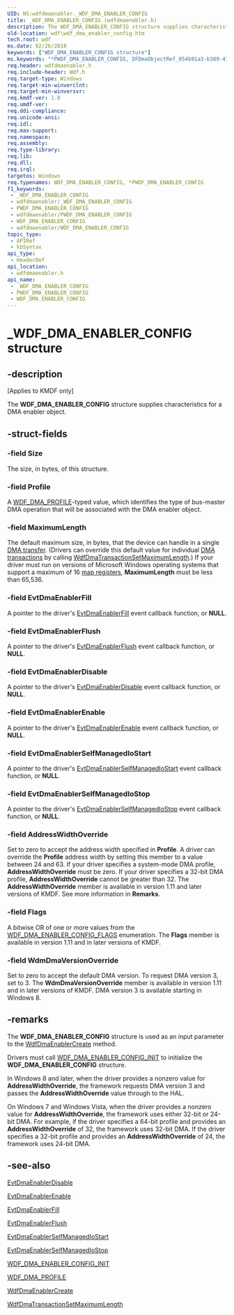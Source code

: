 ```yaml
---
UID: NS:wdfdmaenabler._WDF_DMA_ENABLER_CONFIG
title: _WDF_DMA_ENABLER_CONFIG (wdfdmaenabler.h)
description: The WDF_DMA_ENABLER_CONFIG structure supplies characteristics for a DMA enabler object.
old-location: wdf\wdf_dma_enabler_config.htm
tech.root: wdf
ms.date: 02/26/2018
keywords: ["WDF_DMA_ENABLER_CONFIG structure"]
ms.keywords: "*PWDF_DMA_ENABLER_CONFIG, DFDmaObjectRef_854b91a3-b389-47a9-bc88-d4796025f73e.xml, PWDF_DMA_ENABLER_CONFIG, PWDF_DMA_ENABLER_CONFIG structure pointer, WDF_DMA_ENABLER_CONFIG, WDF_DMA_ENABLER_CONFIG structure, _WDF_DMA_ENABLER_CONFIG, kmdf.wdf_dma_enabler_config, wdf.wdf_dma_enabler_config, wdfdmaenabler/PWDF_DMA_ENABLER_CONFIG, wdfdmaenabler/WDF_DMA_ENABLER_CONFIG"
req.header: wdfdmaenabler.h
req.include-header: Wdf.h
req.target-type: Windows
req.target-min-winverclnt: 
req.target-min-winversvr: 
req.kmdf-ver: 1.0
req.umdf-ver: 
req.ddi-compliance: 
req.unicode-ansi: 
req.idl: 
req.max-support: 
req.namespace: 
req.assembly: 
req.type-library: 
req.lib: 
req.dll: 
req.irql: 
targetos: Windows
req.typenames: WDF_DMA_ENABLER_CONFIG, *PWDF_DMA_ENABLER_CONFIG
f1_keywords:
 - _WDF_DMA_ENABLER_CONFIG
 - wdfdmaenabler/_WDF_DMA_ENABLER_CONFIG
 - PWDF_DMA_ENABLER_CONFIG
 - wdfdmaenabler/PWDF_DMA_ENABLER_CONFIG
 - WDF_DMA_ENABLER_CONFIG
 - wdfdmaenabler/WDF_DMA_ENABLER_CONFIG
topic_type:
 - APIRef
 - kbSyntax
api_type:
 - HeaderDef
api_location:
 - wdfdmaenabler.h
api_name:
 - _WDF_DMA_ENABLER_CONFIG
 - PWDF_DMA_ENABLER_CONFIG
 - WDF_DMA_ENABLER_CONFIG
---
```


# _WDF_DMA_ENABLER_CONFIG structure


## -description

<p class="CCE_Message">[Applies to KMDF only]</p>

The <b>WDF_DMA_ENABLER_CONFIG</b> structure supplies characteristics for a DMA enabler object.

## -struct-fields

### -field Size

The size, in bytes, of this structure.

### -field Profile

A <a href="/windows-hardware/drivers/ddi/wdfdmaenabler/ne-wdfdmaenabler-_wdf_dma_profile">WDF_DMA_PROFILE</a>-typed value, which identifies the type of bus-master DMA operation that will be associated with the DMA enabler object.

### -field MaximumLength

The default maximum size, in bytes, that the device can handle in a single <a href="/windows-hardware/drivers/wdf/dma-transactions-and-dma-transfers">DMA transfer</a>. (Drivers can override this default value for individual <a href="/windows-hardware/drivers/wdf/dma-transactions-and-dma-transfers">DMA transactions</a> by calling <a href="/windows-hardware/drivers/ddi/wdfdmatransaction/nf-wdfdmatransaction-wdfdmatransactionsetmaximumlength">WdfDmaTransactionSetMaximumLength</a>.) If your driver must run on versions of Microsoft Windows operating systems that support a maximum of 16 <a href="/windows-hardware/drivers/kernel/map-registers">map registers</a>, <b>MaximumLength</b> must be less than 65,536.

### -field EvtDmaEnablerFill

A pointer to the driver's <a href="/windows-hardware/drivers/ddi/wdfdmaenabler/nc-wdfdmaenabler-evt_wdf_dma_enabler_fill">EvtDmaEnablerFill</a> event callback function, or <b>NULL</b>.

### -field EvtDmaEnablerFlush

A pointer to the driver's <a href="/windows-hardware/drivers/ddi/wdfdmaenabler/nc-wdfdmaenabler-evt_wdf_dma_enabler_flush">EvtDmaEnablerFlush</a> event callback function, or <b>NULL</b>.

### -field EvtDmaEnablerDisable

A pointer to the driver's <a href="/windows-hardware/drivers/ddi/wdfdmaenabler/nc-wdfdmaenabler-evt_wdf_dma_enabler_disable">EvtDmaEnablerDisable</a> event callback function, or <b>NULL</b>.

### -field EvtDmaEnablerEnable

A pointer to the driver's <a href="/windows-hardware/drivers/ddi/wdfdmaenabler/nc-wdfdmaenabler-evt_wdf_dma_enabler_enable">EvtDmaEnablerEnable</a> event callback function, or <b>NULL</b>.

### -field EvtDmaEnablerSelfManagedIoStart

A pointer to the driver's <a href="/windows-hardware/drivers/ddi/wdfdmaenabler/nc-wdfdmaenabler-evt_wdf_dma_enabler_selfmanaged_io_start">EvtDmaEnablerSelfManagedIoStart</a> event callback function, or <b>NULL</b>.

### -field EvtDmaEnablerSelfManagedIoStop

A pointer to the driver's <a href="/windows-hardware/drivers/ddi/wdfdmaenabler/nc-wdfdmaenabler-evt_wdf_dma_enabler_selfmanaged_io_stop">EvtDmaEnablerSelfManagedIoStop</a> event callback function, or <b>NULL</b>.


### -field AddressWidthOverride

Set to zero to accept the address width specified in <b>Profile</b>. A driver can override the <b>Profile</b>  address width by setting this member to a value between 24  and 63. If your driver specifies a system-mode DMA profile, <b>AddressWidthOverride</b> must be zero. If your driver specifies a 32-bit DMA profile, <b>AddressWidthOverride</b> cannot be greater than 32. The <b>AddressWidthOverride</b> member is available in version 1.11 and later versions of KMDF. See more information in <b>Remarks</b>.


### -field Flags

A bitwise OR of one or more values from the <a href="/windows-hardware/drivers/ddi/wdfdmaenabler/ne-wdfdmaenabler-_wdf_dma_enabler_config_flags">WDF_DMA_ENABLER_CONFIG_FLAGS</a> enumeration. The <b>Flags</b> member is available in version 1.11 and in later versions of KMDF.


### -field WdmDmaVersionOverride

Set to zero to accept the default DMA version. To request DMA version 3, set to 3. The <b>WdmDmaVersionOverride</b> member is available in version 1.11 and in later versions of KMDF. DMA version 3 is available starting in Windows 8.

## -remarks

The <b>WDF_DMA_ENABLER_CONFIG</b> structure is used as an input parameter to the <a href="/windows-hardware/drivers/ddi/wdfdmaenabler/nf-wdfdmaenabler-wdfdmaenablercreate">WdfDmaEnablerCreate</a> method.

Drivers must call <a href="/windows-hardware/drivers/ddi/wdfdmaenabler/nf-wdfdmaenabler-wdf_dma_enabler_config_init">WDF_DMA_ENABLER_CONFIG_INIT</a> to initialize the <b>WDF_DMA_ENABLER_CONFIG</b> structure.

In Windows 8 and later, when the driver provides a nonzero value for <b>AddressWidthOverride</b>, the framework requests DMA version 3 and passes the <b>AddressWidthOverride</b> value through to the HAL.

On Windows 7 and Windows Vista, when the driver provides a nonzero value for <b>AddressWidthOverride</b>, the framework uses either 32-bit or 24-bit DMA. For example, if the driver specifies a 64-bit profile and provides an <b>AddressWidthOverride</b> of 32, the framework uses 32-bit DMA.  If the driver specifies a 32-bit profile and provides an <b>AddressWidthOverride</b> of 24, the framework uses 24-bit DMA.

## -see-also

<a href="/windows-hardware/drivers/ddi/wdfdmaenabler/nc-wdfdmaenabler-evt_wdf_dma_enabler_disable">EvtDmaEnablerDisable</a>



<a href="/windows-hardware/drivers/ddi/wdfdmaenabler/nc-wdfdmaenabler-evt_wdf_dma_enabler_enable">EvtDmaEnablerEnable</a>



<a href="/windows-hardware/drivers/ddi/wdfdmaenabler/nc-wdfdmaenabler-evt_wdf_dma_enabler_fill">EvtDmaEnablerFill</a>



<a href="/windows-hardware/drivers/ddi/wdfdmaenabler/nc-wdfdmaenabler-evt_wdf_dma_enabler_flush">EvtDmaEnablerFlush</a>



<a href="/windows-hardware/drivers/ddi/wdfdmaenabler/nc-wdfdmaenabler-evt_wdf_dma_enabler_selfmanaged_io_start">EvtDmaEnablerSelfManagedIoStart</a>



<a href="/windows-hardware/drivers/ddi/wdfdmaenabler/nc-wdfdmaenabler-evt_wdf_dma_enabler_selfmanaged_io_stop">EvtDmaEnablerSelfManagedIoStop</a>



<a href="/windows-hardware/drivers/ddi/wdfdmaenabler/nf-wdfdmaenabler-wdf_dma_enabler_config_init">WDF_DMA_ENABLER_CONFIG_INIT</a>



<a href="/windows-hardware/drivers/ddi/wdfdmaenabler/ne-wdfdmaenabler-_wdf_dma_profile">WDF_DMA_PROFILE</a>



<a href="/windows-hardware/drivers/ddi/wdfdmaenabler/nf-wdfdmaenabler-wdfdmaenablercreate">WdfDmaEnablerCreate</a>



<a href="/windows-hardware/drivers/ddi/wdfdmatransaction/nf-wdfdmatransaction-wdfdmatransactionsetmaximumlength">WdfDmaTransactionSetMaximumLength</a>

